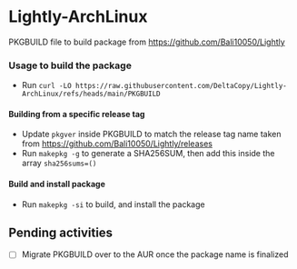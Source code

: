 # Lightly-ArchLinux
PKGBUILD file to build package from https://github.com/Bali10050/Lightly

### Usage to build the package

- Run `curl -LO https://raw.githubusercontent.com/DeltaCopy/Lightly-ArchLinux/refs/heads/main/PKGBUILD`

#### Building from a specific release tag

- Update `pkgver` inside PKGBUILD to match the release tag name taken from https://github.com/Bali10050/Lightly/releases
- Run `makepkg -g` to generate a SHA256SUM, then add this inside the array `sha256sums=()`

#### Build and install package

- Run `makepkg -si` to build, and install the package

## Pending activities

- [ ] Migrate PKGBUILD over to the AUR once the package name is finalized
